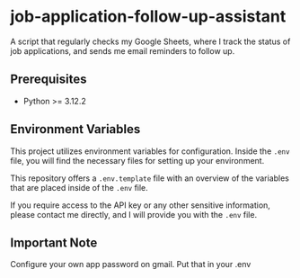 # job-application-follow-up-assistant
A script that regularly checks my Google Sheets, where I track the status of job applications, and sends me email reminders to follow up.

## Prerequisites
- Python >= 3.12.2

## Environment Variables

This project utilizes environment variables for configuration. Inside the `.env` file, you will find the necessary files for setting up your environment.

This repository offers a `.env.template` file with an overview of the variables that are placed inside of the `.env` file.

If you require access to the API key or any other sensitive information, please contact me directly, and I will provide you with the `.env` file.

## Important Note

Configure your own app password on gmail. Put that in your .env
